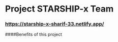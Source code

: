 # Project STARSHIP-x Team

### https://starship-x-sharif-33.netlify.app/

####Benefits of this project
